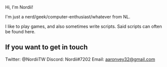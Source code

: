 Hi, I'm Nordii!

I'm just a nerd/geek/computer-enthusiast/whatever from NL.

I like to play games, and also sometimes write scripts.
Said scripts can often be found here.

## If you want to get in touch
Twitter: @NordiiTW
Discord: Nordii#7202
Email: aaronvey32@gmail.com